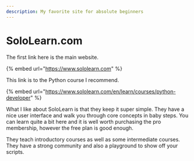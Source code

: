 ```yaml
---
description: My favorite site for absolute beginners
---
```


# SoloLearn.com

The first link here is the main website.

{% embed url="https://www.sololearn.com" %}

This link is to the Python course I recommend.

{% embed url="https://www.sololearn.com/en/learn/courses/python-developer" %}

What I like about SoloLearn is that they keep it super simple.  They have a nice user interface and walk you through core concepts in baby steps.  You can learn quite a bit here and it is well worth purchasing the pro membership, however the free plan is good enough.

They teach introductory courses as well as some intermediate courses.  They have a strong community and also a playground to show off your scripts.
